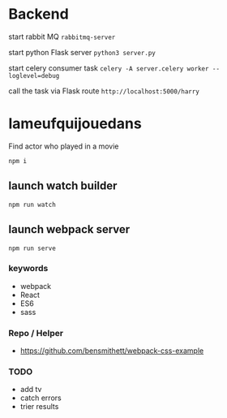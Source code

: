 # Backend
start rabbit MQ
`rabbitmq-server`

start python Flask server
`python3 server.py`

start celery consumer task
`celery -A server.celery worker --loglevel=debug`

call the task via Flask route
`http://localhost:5000/harry`

# lameufquijouedans
Find actor who played in a movie

`npm i`

## launch watch builder
`npm run watch`

## launch webpack server
`npm run serve`

### keywords
- webpack
- React
- ES6
- sass

### Repo / Helper
- https://github.com/bensmithett/webpack-css-example

### TODO
- add tv
- catch errors
- trier results
